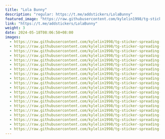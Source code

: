 ```yaml
---
title: "Lola Bunny"
description: "regular: https://t.me/addstickers/LolaBunny"
featured_image: "https://raw.githubusercontent.com/kylelin1998/tg-sticker-spreading-worldwide-images/main/img/0ad68ee0-b64c-450c-950a-0164bbb50413.jpg"
link: "https://t.me/addstickers/LolaBunny"
weight: 3
date: 2024-05-18T08:06:58+08:00
images:
  - https://raw.githubusercontent.com/kylelin1998/tg-sticker-spreading-worldwide-images/main/img/0ad68ee0-b64c-450c-950a-0164bbb50413.jpg
  - https://raw.githubusercontent.com/kylelin1998/tg-sticker-spreading-worldwide-images/main/img/7e20c34f-95fd-4623-b7a5-635efc1dffff.jpg
  - https://raw.githubusercontent.com/kylelin1998/tg-sticker-spreading-worldwide-images/main/img/85abf6bf-7aa0-4c03-a271-a5d68f5cda84.jpg
  - https://raw.githubusercontent.com/kylelin1998/tg-sticker-spreading-worldwide-images/main/img/232d381d-7b6b-4249-b9fa-3dad3b78ce29.jpg
  - https://raw.githubusercontent.com/kylelin1998/tg-sticker-spreading-worldwide-images/main/img/02842ecc-5937-468f-b08f-f2312a0a70cb.jpg
  - https://raw.githubusercontent.com/kylelin1998/tg-sticker-spreading-worldwide-images/main/img/cce4fce4-9df7-4577-bd8f-6b140949d2f6.jpg
  - https://raw.githubusercontent.com/kylelin1998/tg-sticker-spreading-worldwide-images/main/img/cbe5964e-78b9-4b41-a958-16070ca5cc75.jpg
  - https://raw.githubusercontent.com/kylelin1998/tg-sticker-spreading-worldwide-images/main/img/5f965c8e-2819-4e72-9768-21582bd10a23.jpg
  - https://raw.githubusercontent.com/kylelin1998/tg-sticker-spreading-worldwide-images/main/img/ae32a277-f031-4472-872e-7d2cd5fc9bff.jpg
  - https://raw.githubusercontent.com/kylelin1998/tg-sticker-spreading-worldwide-images/main/img/79ad8ca6-4eb8-4f96-a56e-e5596e305e5f.jpg
  - https://raw.githubusercontent.com/kylelin1998/tg-sticker-spreading-worldwide-images/main/img/d233f6a9-41c0-47e4-aa84-503b63eaf943.jpg
  - https://raw.githubusercontent.com/kylelin1998/tg-sticker-spreading-worldwide-images/main/img/8e188f7c-d550-4cd8-af48-f39ada7e54d2.jpg
  - https://raw.githubusercontent.com/kylelin1998/tg-sticker-spreading-worldwide-images/main/img/ff2b57ec-edbd-4b3f-8b7b-d37d4d2a81ca.jpg
  - https://raw.githubusercontent.com/kylelin1998/tg-sticker-spreading-worldwide-images/main/img/560a1a52-2ebf-4145-a3b4-b83d090db871.jpg
  - https://raw.githubusercontent.com/kylelin1998/tg-sticker-spreading-worldwide-images/main/img/0c159c93-ec1c-438a-ad8d-60f735709132.jpg
  - https://raw.githubusercontent.com/kylelin1998/tg-sticker-spreading-worldwide-images/main/img/43bbbc44-b1d2-4f6d-a791-b924bd15b9d1.jpg
  - https://raw.githubusercontent.com/kylelin1998/tg-sticker-spreading-worldwide-images/main/img/156400f3-6f57-4ef9-8a6e-f49e9077a3c6.jpg
  - https://raw.githubusercontent.com/kylelin1998/tg-sticker-spreading-worldwide-images/main/img/c0c25767-102f-4ffa-806a-a28b56b95929.jpg
  - https://raw.githubusercontent.com/kylelin1998/tg-sticker-spreading-worldwide-images/main/img/eb81ef83-8b94-432a-a7a2-07dedd78bcd4.jpg
  - https://raw.githubusercontent.com/kylelin1998/tg-sticker-spreading-worldwide-images/main/img/f52a4369-1f41-4c65-8e11-07e61db1d996.jpg
---
```

